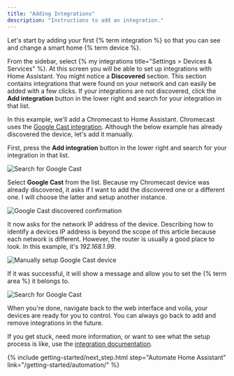 ```yaml
---
title: "Adding Integrations"
description: "Instructions to add an integration."
---
```

Let's start by adding your first {% term integration %} so that you can see and change a smart home {% term device %}.

From the sidebar, select {% my integrations title="Settings > Devices & Services" %}. At this screen you will be able to set up integrations with Home Assistant. You might notice a **Discovered** section. This section contains integrations that were found on your network and can easily be added with a few clicks. If your integrations are not discovered, click the **Add integration** button in the lower right and search for your integration in that list.

In this example, we'll add a Chromecast to Home Assistant. Chromecast uses the [Google Cast integration](/integrations/cast). Although the below example has already discovered the device, let's add it manually.

First, press the **Add integration** button in the lower right and search for your integration in that list.

![Search for Google Cast](/images/getting-started/add-google-cast-integration.png)

Select **Google Cast** from the list. Because my Chromecast device was already discovered, it asks if I want to add the discovered one or a different one. I will choose the latter and setup another instance.

![Google Cast discovered confirmation](/images/getting-started/google-cast-discovered.png)

It now asks for the network IP address of the device. Describing how to identify a devices IP address is beyond the scope of this article because each network is different. However, the router is usually a good place to look. In this example, it's *192.168.1.99*.

![Manually setup Google Cast device](/images/getting-started/google-cast-manual-details.png)

If it was successful, it will show a message and allow you to set the {% term area %} it belongs to.

![Search for Google Cast](/images/getting-started/google-cast-integration-added.png)

When you're done, navigate back to the web interface and voila, your devices are ready for you to control. You can always go back to add and remove integrations in the future.

If you get stuck, need more information, or want to see what the setup process is like, use the [integration documentation](/integrations).

{% include getting-started/next_step.html step="Automate Home Assistant" link="/getting-started/automation/" %}